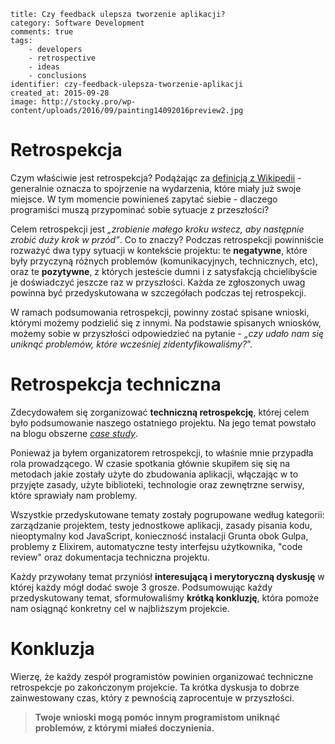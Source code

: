 ~~~
title: Czy feedback ulepsza tworzenie aplikacji?
category: Software Development
comments: true
tags:
    - developers
    - retrospective
    - ideas
    - conclusions
identifier: czy-feedback-ulepsza-tworzenie-aplikacji
created_at: 2015-09-28
image: http://stocky.pro/wp-content/uploads/2016/09/painting14092016preview2.jpg
~~~

# Retrospekcja

Czym właściwie jest retrospekcja? Podążając za [definicją z Wikipedii](https://en.wikipedia.org/wiki/Retrospective) - generalnie oznacza to spojrzenie na wydarzenia, które miały już swoje miejsce. W tym momencie powinieneś zapytać siebie - dlaczego programiści muszą przypominać sobie sytuacje z przeszłości?

Celem retrospekcji jest *„zrobienie małego kroku wstecz, aby następnie zrobić duży krok w przód”*. Co to znaczy? Podczas retrospekcji powinniście rozważyć dwa typy sytuacji w kontekście projektu: te **negatywne**, które były przyczyną różnych problemów (komunikacyjnych, technicznych, etc), oraz te **pozytywne**, z których jesteście dumni i z satysfakcją chcielibyście je doświadczyć jeszcze raz w przyszłości. Każda ze zgłoszonych uwag powinna być przedyskutowana w szczegółach podczas tej retrospekcji.

W ramach podsumowania retrospekcji, powinny zostać spisane wnioski, którymi możemy podzielić się z innymi. Na podstawie spisanych wniosków, możemy sobie w przyszłości odpowiedzieć na pytanie - *„czy udało nam się uniknąć problemów, które wcześniej zidentyfikowaliśmy?*”.

# Retrospekcja techniczna

Zdecydowałem się zorganizować **techniczną retrospekcję**, której celem było podsumowanie naszego ostatniego projektu. Na jego temat powstało na blogu obszerne [*case study*](http://desmart.com/blog/why-remote-software-development-works-the-story-of-a-startup-tagvenue-from-london).

Ponieważ ja byłem organizatorem retrospekcji, to właśnie mnie przypadła rola prowadzącego. W czasie spotkania głównie skupiłem się się na metodach jakie zostały użyte do zbudowania aplikacji, włączając w to przyjęte zasady, użyte biblioteki, technologie oraz zewnętrzne serwisy, które sprawiały nam problemy.

Wszystkie przedyskutowane tematy zostały pogrupowane według kategorii: zarządzanie projektem, testy jednostkowe aplikacji, zasady pisania kodu, nieoptymalny kod JavaScript, konieczność instalacji Grunta obok Gulpa, problemy z Elixirem, automatyczne testy interfejsu użytkownika, "code review" oraz dokumentacja techniczna projektu.

Każdy przywołany temat przyniósł **interesującą i merytoryczną dyskusję** w której każdy mógł dodać swoje 3 grosze. Podsumowując każdy przedyskutowany temat, sformułowaliśmy **krótką konkluzję**, która pomoże nam osiągnąć konkretny cel w najbliższym projekcie.

# Konkluzja

Wierzę, że każdy zespół programistów powinien organizować techniczne retrospekcje po zakończonym projekcie. Ta krótka dyskusja to dobrze zainwestowany czas, który z pewnością zaprocentuje w przyszłości.

> **Twoje wnioski mogą pomóc innym programistom uniknąć problemów, z którymi miałeś doczynienia.**
